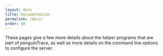 ```yaml
---
layout: docs
title: Documentation
permalink: /docs/
order: 30
---
```


These pages give a few more details about the helper programs that are part
of penguinTrace, as well as more details on the command line options to
configure the server.
